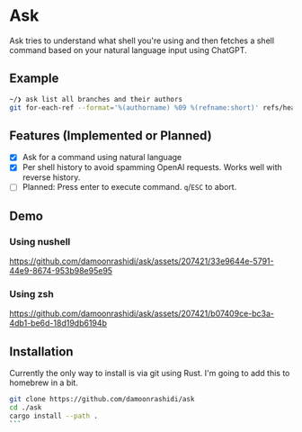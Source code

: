 # Ask

Ask tries to understand what shell you're using and then fetches a shell command based on your natural language input using ChatGPT.

## Example

```bash
~/❯ ask list all branches and their authors
git for-each-ref --format='%(authorname) %09 %(refname:short)' refs/heads/
```

## Features (Implemented or Planned)

- [x] Ask for a command using natural language
- [x] Per shell history to avoid spamming OpenAI requests. Works well with reverse history.
- [ ] Planned: Press enter to execute command. `q`/`ESC` to abort.

## Demo

### Using nushell


https://github.com/damoonrashidi/ask/assets/207421/33e9644e-5791-44e9-8674-953b98e95e95

### Using zsh

https://github.com/damoonrashidi/ask/assets/207421/b07409ce-bc3a-4db1-be6d-18d19db6194b



## Installation

Currently the only way to install is via git using Rust. I'm going to add this to homebrew in a bit.

````bash
git clone https://github.com/damoonrashidi/ask
cd ./ask
cargo install --path .
```
